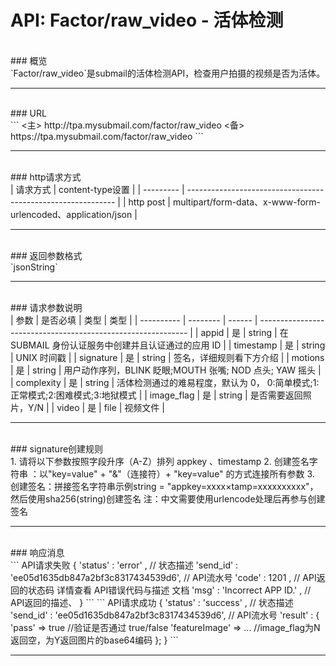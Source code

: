 # API: Factor/raw_video - 活体检测
<br />
### 概览
<br />
`Factor/raw_video`是submail的活体检测API，检查用户拍摄的视频是否为活体。

------------


<br />
### URL
<br />
```
<主> http://tpa.mysubmail.com/factor/raw_video  
<备> https://tpa.mysubmail.com/factor/raw_video
```

------------


<br />
### http请求方式
<br />
| 请求方式  | content-type设置                                             |
| --------- | ------------------------------------------------------------ |
| http post | multipart/form-data、x-www-form-urlencoded、application/json |

------------


<br />
### 返回参数格式
<br />
`jsonString`

------------


<br />
### 请求参数说明
<br />
| 参数       | 是否必填 | 类型   | 类型                                                         |
| ---------- | -------- | ------ | ------------------------------------------------------------ |
| appid      | 是       | string | 在 SUBMAIL 身份认证服务中创建并且认证通过的应用 ID           |
| timestamp  | 是       | string | UNIX 时间戳                                                  |
| signature  | 是       | string | 签名，详细规则看下方介绍                                     |
| motions    | 是       | string | 用户动作序列，BLINK 眨眼;MOUTH 张嘴; NOD 点头; YAW 摇头      |
| complexity | 是       | string | 活体检测通过的难易程度，默认为 0， 0:简单模式;1: 正常模式;2:困难模式;3:地狱模式 |
| image_flag | 是       | string | 是否需要返回照片，Y/N                                        |
| video      | 是       | file   | 视频文件                                                     |

------------


<br />
### signature创建规则
<br />
1. 请将以下参数按照字段升序（A-Z）排列    appkey 、timestamp
2. 创建签名字符串 ：以"key=value" + "&amp;"（连接符）+ "key=value" 的方式连接所有参数
3. 创建签名：拼接签名字符串示例string = "appkey=xxxx×tamp=xxxxxxxxxx"，然后使用sha256(string)创建签名  
   注：中文需要使用urlencode处理后再参与创建签名

------------


<br />
### 响应消息
<br />
```
API请求失败
{
    'status'  : 'error' ,                                          // 状态描述
    'send_id' : 'ee05d1635db847a2bf3c8317434539d6',                // API流水号
    'code'    : 1201 ,                                             // API返回的状态码    详情查看 API错误代码与描述  文档
    'msg'     : 'Incorrect APP ID.' ,                              // API返回的描述、  
}
```
```
API请求成功
{
    'status'  : 'success' ,                                       // 状态描述
    'send_id' : 'ee05d1635db847a2bf3c8317434539d6',               // API流水号
    'result' : {
         'pass' => true                                           //验证是否通过 true/false        
         'featureImage' => ...                                    //image_flag为N返回空，为Y返回图片的base64编码
    };
}
```

------------